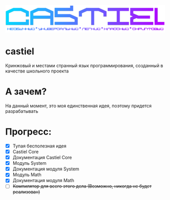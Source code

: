 ![Logo](https://github.com/shizotoaster/castiel/blob/main/logo.png)

# castiel
Кринжовый и местами странный язык программирования, созданный в качестве школьного проекта

# А зачем?
На данный момент, это моя единственная идея, поэтому придется разрабатывать

# Прогресс:
- [X] Тупая бесполезная идея
- [X] Castiel Core
- [X] Документация Castiel Core
- [X] Модуль System
- [X] Документация модуля System
- [X] Модуль Math
- [X] Документация модуля Math
- [ ] ~~Компилятор для всего этого дела (Возможно, никогда не будет реализован)~~
